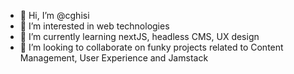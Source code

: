 - 👋 Hi, I’m @cghisi
- 👀 I’m interested in web technologies
- 🌱 I’m currently learning nextJS, headless CMS, UX design
- 💞️ I’m looking to collaborate on funky projects related to Content Management, User Experience and Jamstack

<!---
cghisi/cghisi is a ✨ special ✨ repository because its `README.md` (this file) appears on your GitHub profile.
You can click the Preview link to take a look at your changes.
--->
